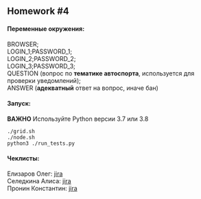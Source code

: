 ## Homework #4

#### Переменные окружения:
BROWSER;  
LOGIN_1;PASSWORD_1;  
LOGIN_2;PASSWORD_2;  
LOGIN_3;PASSWORD_3;  
QUESTION (вопрос по **тематике автоспорта**, используется для проверки уведомлений);  
ANSWER (**адекватный** ответ на вопрос, иначе бан)

#### Запуск:
**ВАЖНО**
Используйте Python версии 3.7 или 3.8

```shell script
./grid.sh
./node.sh
python3 ./run_tests.py
```
  

#### Чеклисты:

Елизаров Олег:  [jira](http://jira.bmstu.cloud/browse/QA-839) <br>
Селедкина Алиса:  [jira](http://jira.bmstu.cloud/browse/QA-842) <br>
Пронин Константин:  [jira](http://jira.bmstu.cloud/browse/QA-841)



